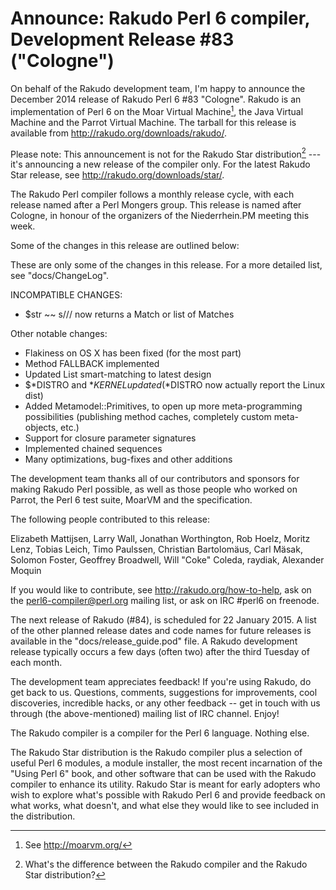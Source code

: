 # Announce: Rakudo Perl 6 compiler, Development Release #83 ("Cologne")

On behalf of the Rakudo development team, I'm happy to announce the
December 2014 release of Rakudo Perl 6 #83 "Cologne". Rakudo is an
implementation of Perl 6 on the Moar Virtual Machine[^1], the Java Virtual
Machine and the Parrot Virtual Machine. The tarball for this release
is available from <http://rakudo.org/downloads/rakudo/>.

Please note: This announcement is not for the Rakudo Star
distribution[^2] --- it's announcing a new release of the compiler
only. For the latest Rakudo Star release, see
<http://rakudo.org/downloads/star/>.

The Rakudo Perl compiler follows a monthly release cycle, with each
release named after a Perl Mongers group. This release is named after
Cologne, in honour of the organizers of the Niederrhein.PM meeting this week.

Some of the changes in this release are outlined below:

These are only some of the changes in this release. For a more
detailed list, see "docs/ChangeLog".

INCOMPATIBLE CHANGES:
+ $str ~~ s/// now returns a Match or list of Matches

Other notable changes:
+ Flakiness on OS X has been fixed (for the most part)
+ Method FALLBACK implemented
+ Updated List smart-matching to latest design
+ $*DISTRO and $*KERNEL updated ($*DISTRO now actually report the Linux dist)
+ Added Metamodel::Primitives, to open up more meta-programming possibilities
  (publishing method caches, completely custom meta-objects, etc.)
+ Support for closure parameter signatures
+ Implemented chained sequences
+ Many optimizations, bug-fixes and other additions

The development team thanks all of our contributors and sponsors for
making Rakudo Perl possible, as well as those people who worked on
Parrot, the Perl 6 test suite, MoarVM and the specification.

The following people contributed to this release:

Elizabeth Mattijsen, Larry Wall, Jonathan Worthington, Rob Hoelz, Moritz Lenz,
Tobias Leich, Timo Paulssen, Christian Bartolomäus, Carl Mäsak, Solomon Foster,
Geoffrey Broadwell, Will "Coke" Coleda, raydiak, Alexander Moquin

If you would like to contribute, see <http://rakudo.org/how-to-help>,
ask on the <perl6-compiler@perl.org> mailing list, or ask on IRC
\#perl6 on freenode.

The next release of Rakudo (#84), is scheduled for 22 January 2015.
A list of the other planned release dates and code names for future
releases is available in the "docs/release_guide.pod" file. A Rakudo
development release typically occurs a few days (often two) after the
third Tuesday of each month.

The development team appreciates feedback! If you're using Rakudo, do
get back to us. Questions, comments, suggestions for improvements, cool
discoveries, incredible hacks, or any other feedback -- get in touch with
us through (the above-mentioned) mailing list of IRC channel. Enjoy!

[^1]: See <http://moarvm.org/>

[^2]: What's the difference between the Rakudo compiler and the Rakudo
Star distribution?

The Rakudo compiler is a compiler for the Perl 6 language.
Nothing else.

The Rakudo Star distribution is the Rakudo compiler plus a selection
of useful Perl 6 modules, a module installer, the most recent
incarnation of the "Using Perl 6" book, and other software that can
be used with the Rakudo compiler to enhance its utility.  Rakudo Star
is meant for early adopters who wish to explore what's possible with
Rakudo Perl 6 and provide feedback on what works, what doesn't, and
what else they would like to see included in the distribution.
